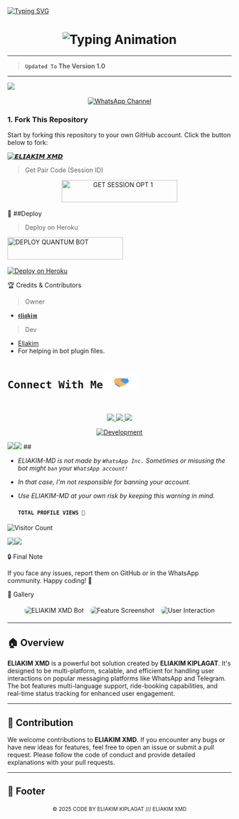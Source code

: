 <a href="https://git.io/typing-svg"><img src="https://readme-typing-svg.demolab.com?font=Black+Ops+One&size=100&pause=1000&color=FF0000&center=true&width=1000&height=200&lines=Eliakim-Xmd" alt="Typing SVG" /></a>
  </p>

 
<h1 align="center">
  <img src="https://readme-typing-svg.herokuapp.com?font=Fira+Code&size=25&duration=3000&color=00FF00&background=000000&center=true&vCenter=true&width=600&lines=⚡+ELIAKIM+XMD+ELIAKIM+VERSION;🔥+The+Most+Powerful+WhatsApp+Bot;💻+Crafted+by+Eliakim+kiplagat;🚀+Next-Gen+Eliakim+Technology;🌈+Fast+⚡+Secure+🔒+Reliable+✅" alt="Typing Animation">
</h1>

---   

> **`Updated To` The Version 1.0**

---

<a><img src='https://files.catbox.moe/4i1zqg.jpg'/></a>

<div align="center">
  
[![WhatsApp Channel](https://img.shields.io/badge/Join-WhatsApp%20Channel-FF00F8?style=big-square&logo=whatsapp)](https://whatsapp.com/channel/0029VbAF7Og65yD6dbZeBv2t)
</div>



### 1. Fork This Repository

Start by forking this repository to your own GitHub account. Click the button below to fork:

  <a href="https://github.com/eliakip/Eliakim-Xmd/fork"><img title="𝙀𝙇𝙄𝘼𝙆𝙄𝙈 𝙓𝙈𝘿" src="https://img.shields.io/badge/FORK-𝖊𝖑𝖎𝖆𝖐𝖎𝖒-𝖝𝖒𝖉h?color=green&style=for-the-badge&logo=stackshare"></a>

> Get Pair Code (Session ID)



<p align="center">
  <a href="https://eliakim-rhel.onrender.com">
    <img title="GET SESSION OPT 1" src="https://img.shields.io/badge/🔑_GET_ELIAKIM_SESSION-000000?style=for-the-badge&logo=eliakim&logoColor=white&color=skyblue" width="260" height="50"/>
  </a>
 

🚀 ##Deploy

> Deploy on Heroku

  <a href="https://www.ibrahimadams.site/Deploy">
    <img title="DEPLOY QUANTUM BOT" src="[https://dashboard.heroku.com/new?template=https://github.com/eliakip/Eliakim-Xmd](https://dashboard.heroku.com/new?template=https://github.com/eliakip/Eliakim-Xmd)" width="260" height="50"/>
  </a>
</p>


<p align="left">  
<a href='https://dashboard.heroku.com/new?template=https://github.com/eliakip/Eliakim-Xmd' target="_blank"><img alt='Deploy on Heroku' src='https://img.shields.io/badge/Deploy%20on-Heroku-FF004D?style=for-the-badge&logo=heroku&logoColor=white'/></a>  
</p>



🏆 Credits & Contributors
> Owner 
- [𝖊𝖑𝖎𝖆𝖐𝖎𝖒](https://github.com/eliakip)

> Dev
- [Eliakim]()
- For helping in bot plugin files.
  
# ```Connect With Me```<img src="https://github.com/0xAbdulKhalid/0xAbdulKhalid/raw/main/assets/mdImages/handshake.gif" width ="80"></h1> 
 <br> 
<p align="center">
<a href="https://wa.me/254745931715"><img src="https://img.shields.io/badge/Contact Eliakim-25D366?style=for-the-badge&logo=whatsapp&logoColor=white" />
<a href="https://whatsapp.com/channel/0029VbAF7Og65yD6dbZeBv2t"><img src="https://img.shields.io/badge/Join Official Channel-25D366?style=for-the-badge&logo=whatsapp&logoColor=white" />
<a href="https://www.youtube.com/@Eliakim_TECH"><img src="https://img.shields.io/badge/Subscribe-ff0000?style=for-the-badge&logo=youtube&logoColor=ff000000&link=https://www.youtube.com/@Eliakim_TECH" /><br>
<p align="center">
<img alt="Development" width="250" src="https://media2.giphy.com/media/W9tBvzTXkQopi/giphy.gif?cid=6c09b952xu6syi1fyqfyc04wcfk0qvqe8fd7sop136zxfjyn&ep=v1_internal_gif_by_id&rid=giphy.gif&ct=g" /> </p>
<a><img src='https://i.imgur.com/LyHic3i.gif'/></a><a><img src='https://i.imgur.com/LyHic3i.gif'/></a>
## 

- *ELIAKIM-MD is not made by `WhatsApp Inc.` Sometimes or misusing the bot might `ban` your `WhatsApp account!`*
- *In that case, I'm not responsible for banning your account.*
- *Use ELIAKIM-MD at your own risk by keeping this warning in mind.*
  
  #### ```TOTAL PROFILE VIEWS 🧚```
![Visitor Count](https://profile-counter.glitch.me/eliakip/count.svg)

<a><img src='https://i.imgur.com/LyHic3i.gif'/></a><a><img src='https://i.imgur.com/LyHic3i.gif'/></a>



🔒 Final Note

If you face any issues, report them on GitHub or in the WhatsApp community.
Happy coding! 🚀 

 📸 Gallery

<p align="center">
  <img src="https://files.catbox.moe/4i1zqg.jpg" alt="ELIAKIM XMD Bot" width="250" style="border-radius: 10px; margin: 5px;">
  <img src="https://files.catbox.moe/4i1zqg.jpg" alt="Feature Screenshot" width="300" style="border-radius: 10px; margin: 5px;">
  <img src="https://files.catbox.moe/4i1zqg.jpg" alt="User Interaction" width="350" style="border-radius: 10px; margin: 5px;">
</p>

---

## 🏠 Overview

**ELIAKIM XMD** is a powerful bot solution created by **ELIAKIM KIPLAGAT**. It's designed to be multi-platform, scalable, and efficient for handling user interactions on popular messaging platforms like WhatsApp and Telegram. The bot features multi-language support, ride-booking capabilities, and real-time status tracking for enhanced user engagement.

---

## 📑 Contribution

We welcome contributions to **ELIAKIM XMD**. If you encounter any bugs or have new ideas for features, feel free to open an issue or submit a pull request. Please follow the code of conduct and provide detailed explanations with your pull requests.

---

## 📅 Footer

<p align="center">
  <small>&copy; 2025 CODE BY ELIAKIM KIPLAGAT /// ELIAKIM XMD</small>
</p>
